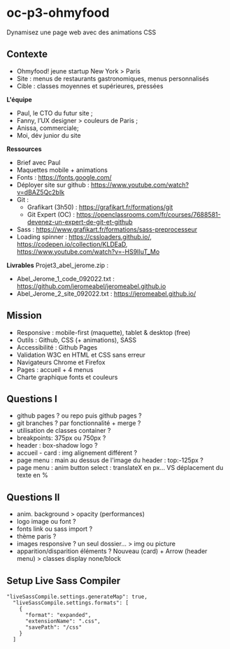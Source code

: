 # oc-p3-ohmyfood
Dynamisez une page web avec des animations CSS

## Contexte
- Ohmyfood! jeune startup New York > Paris
- Site : menus de restaurants gastronomiques, menus personnalisés
- Cible : classes moyennes et supérieures, pressées

**L'équipe**
- Paul, le CTO du futur site ;
- Fanny, l’UX designer > couleurs de Paris ;
- Anissa, commerciale;
- Moi, dév junior du site

**Ressources**
- Brief avec Paul
- Maquettes mobile + animations
- Fonts : https://fonts.google.com/
- Déployer site sur github : https://www.youtube.com/watch?v=dBAZ5Qc2bIk
- Git : 
    - Grafikart (3h50) : https://grafikart.fr/formations/git
    - Git Expert (OC) : https://openclassrooms.com/fr/courses/7688581-devenez-un-expert-de-git-et-github
- Sass : https://www.grafikart.fr/formations/sass-preprocesseur
- Loading spinner : https://cssloaders.github.io/, https://codepen.io/collection/KLDEaD, https://www.youtube.com/watch?v=-HS9IIuT_Mo

**Livrables**
Projet3_abel_jerome.zip :
- Abel_Jerome_1_code_092022.txt : https://github.com/jeromeabel/jeromeabel.github.io
- Abel_Jerome_2_site_092022.txt : https://jeromeabel.github.io/

## Mission
- Responsive : mobile-first (maquette), tablet & desktop (free)
- Outils : Github, CSS (+ animations), SASS
- Accessibilité : Github Pages
- Validation W3C en HTML et CSS sans erreur
- Navigateurs Chrome et Firefox
- Pages : accueil + 4 menus
- Charte graphique fonts et couleurs

## Questions I
- github pages ? ou repo puis github pages ?
- git branches ? par fonctionnalité + merge ?
- utilisation de classes container ?
- breakpoints: 375px ou 750px ?
- header : box-shadow logo ?
- accueil - card : img alignement différent ?
- page menu : main au dessus de l'image du header : top:-125px ?
- page menu : anim button select : translateX en px... VS déplacement du texte en %

## Questions II
- anim. background > opacity (performances)
- logo image ou font ?
- fonts link ou sass import ?
- thème paris ?
- images responsive ? un seul dossier... > img ou picture
- apparition/disparition éléments ? Nouveau (card) + Arrow (header menu) > classes display none/block


## Setup Live Sass Compiler
```
"liveSassCompile.settings.generateMap": true,
  "liveSassCompile.settings.formats": [
    {
      "format": "expanded",
      "extensionName": ".css",
      "savePath": "/css"
    }
  ]
```